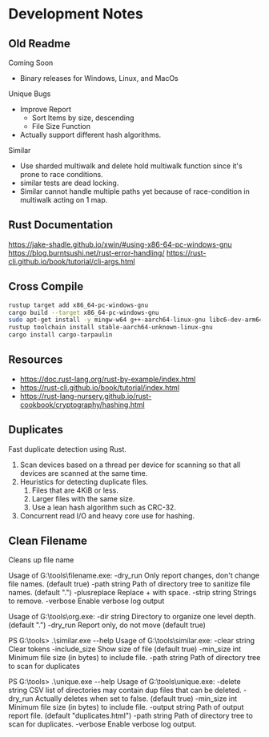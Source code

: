 # Development Notes

## Old Readme

Coming Soon

* Binary releases for Windows, Linux, and MacOs

Unique Bugs

* Improve Report
  * Sort Items by size, descending
  * File Size Function
* Actually support different hash algorithms.

Similar

* Use sharded multiwalk and delete hold multiwalk function since it's prone to race conditions.
* similar tests are dead locking.
* Similar cannot handle multiple paths yet because of race-condition in multiwalk acting on 1 map.

## Rust Documentation

<https://jake-shadle.github.io/xwin/#using-x86-64-pc-windows-gnu>
<https://blog.burntsushi.net/rust-error-handling/>
<https://rust-cli.github.io/book/tutorial/cli-args.html>

## Cross Compile

```bash
rustup target add x86_64-pc-windows-gnu
cargo build --target x86_64-pc-windows-gnu
sudo apt-get install -y mingw-w64 g++-aarch64-linux-gnu libc6-dev-arm64-cross
rustup toolchain install stable-aarch64-unknown-linux-gnu
cargo install cargo-tarpaulin
```

## Resources

* <https://doc.rust-lang.org/rust-by-example/index.html>
* <https://rust-cli.github.io/book/tutorial/index.html>
* <https://rust-lang-nursery.github.io/rust-cookbook/cryptography/hashing.html>

## Duplicates

Fast duplicate detection using Rust.

1. Scan devices based on a thread per device for scanning so that all devices are scanned at the same time.
1. Heuristics for detecting duplicate files.
   1. Files that are 4KiB or less.
   1. Larger files with the same size.
   1. Use a lean hash algorithm such as CRC-32.
1. Concurrent read I/O and heavy core use for hashing.

## Clean Filename

Cleans up file name

Usage of G:\tools\filename.exe:
  -dry_run
        Only report changes, don't change file names. (default true)
  -path string
        Path of directory tree to sanitize file names. (default ".")
  -plusreplace
        Replace + with space.
  -strip string
        Strings to remove.
  -verbose
        Enable verbose log output

Usage of G:\tools\org.exe:
  -dir string
        Directory to organize one level depth. (default ".")
  -dry_run
        Report only, do not move (default true)

PS G:\tools> .\similar.exe --help
Usage of G:\tools\similar.exe:
  -clear string
        Clear tokens
  -include_size
        Show size of file (default true)
  -min_size int
        Minimum file size (in bytes) to include file.
  -path string
        Path of directory tree to scan for duplicates

PS G:\tools> .\unique.exe --help
Usage of G:\tools\unique.exe:
  -delete string
        CSV list of directories may contain dup files that can be deleted.
  -dry_run
        Actually deletes when set to false. (default true)
  -min_size int
        Minimum file size (in bytes) to include file.
  -output string
        Path of output report file. (default "duplicates.html")
  -path string
        Path of directory tree to scan for duplicates.
  -verbose
        Enable verbose log output.
